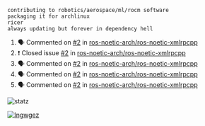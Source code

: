 ```
contributing to robotics/aerospace/ml/rocm software
packaging it for archlinux
ricer
always updating but forever in dependency hell
```

<!--START_SECTION:activity-->
1. 🗣 Commented on [#2](https://github.com//ros-noetic-arch/ros-noetic-xmlrpcpp/issues/2) in [ros-noetic-arch/ros-noetic-xmlrpcpp](https://github.com//ros-noetic-arch/ros-noetic-xmlrpcpp)
2. ❗️ Closed issue [#2](https://github.com//ros-noetic-arch/ros-noetic-xmlrpcpp/issues/2) in [ros-noetic-arch/ros-noetic-xmlrpcpp](https://github.com//ros-noetic-arch/ros-noetic-xmlrpcpp)
3. 🗣 Commented on [#2](https://github.com//ros-noetic-arch/ros-noetic-xmlrpcpp/issues/2) in [ros-noetic-arch/ros-noetic-xmlrpcpp](https://github.com//ros-noetic-arch/ros-noetic-xmlrpcpp)
4. 🗣 Commented on [#2](https://github.com//ros-noetic-arch/ros-noetic-xmlrpcpp/issues/2) in [ros-noetic-arch/ros-noetic-xmlrpcpp](https://github.com//ros-noetic-arch/ros-noetic-xmlrpcpp)
5. 🗣 Commented on [#2](https://github.com//ros-noetic-arch/ros-noetic-xmlrpcpp/issues/2) in [ros-noetic-arch/ros-noetic-xmlrpcpp](https://github.com//ros-noetic-arch/ros-noetic-xmlrpcpp)
<!--END_SECTION:activity-->


![statz](https://github-readme-stats.vercel.app/api?username=acxz&include_all_commits=true&show_icons=true)

[![lngwgez](https://github-readme-stats.vercel.app/api/top-langs/?username=acxz&layout=compact)](https://github.com/acxz/github-readme-stats)


<!--
**acxz/acxz** is a ✨ _special_ ✨ repository because its `README.md` (this file) appears on your GitHub profile.

Here are some ideas to get you started:

- 🔭 I’m currently working on ...
- 🌱 I’m currently learning ...
- 👯 I’m looking to collaborate on ...
- 🤔 I’m looking for help with ...
- 💬 Ask me about ...
- 📫 How to reach me: ...
- 😄 Pronouns: ...
- ⚡ Fun fact: ...
-->

